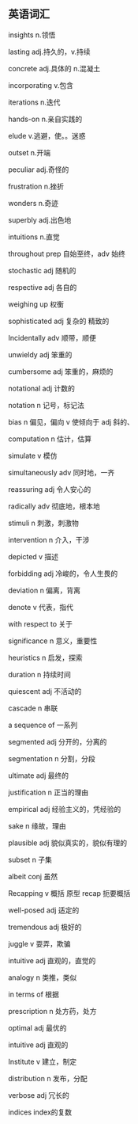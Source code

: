 ## 英语词汇

insights n.领悟

lasting adj.持久的，v.持续

concrete adj.具体的 n.混凝土

incorporating v.包含

iterations n.迭代

hands-on n.亲自实践的

elude v.逃避，使。。迷惑

outset n.开端

peculiar adj.奇怪的

frustration n.挫折

wonders n.奇迹

superbly adj.出色地

intuitions n.直觉

throughout prep 自始至终，adv 始终

stochastic adj 随机的

respective adj 各自的

weighing up 权衡

sophisticated adj 复杂的 精致的

Incidentally adv 顺带，顺便

unwieldy adj 笨重的

cumbersome adj 笨重的，麻烦的

notational adj 计数的

notation n 记号，标记法

bias n 偏见，偏向 v 使倾向于 adj 斜的、

computation n 估计，估算

simulate v 模仿

simultaneously  adv 同时地，一齐

reassuring adj 令人安心的

radically adv 彻底地，根本地

stimuli n 刺激，刺激物

intervention n 介入，干涉

depicted v 描述

forbidding adj 冷峻的，令人生畏的

deviation n 偏离，背离

denote v 代表，指代

with respect to 关于

significance n 意义，重要性

heuristics n 启发，探索

duration n 持续时间

quiescent adj 不活动的

cascade n 串联

a sequence of 一系列

segmented adj 分开的，分离的

segmentation n 分割，分段

ultimate adj 最终的

justification n 正当的理由

empirical adj 经验主义的，凭经验的

sake n 缘故，理由

plausible adj 貌似真实的，貌似有理的

subset n 子集

albeit conj 虽然

Recapping v 概括 原型 recap 扼要概括

well-posed adj 适定的

tremendous adj 极好的

juggle v 耍弄，欺骗

intuitive adj 直观的，直觉的

analogy n 类推，类似

in terms of 根据

prescription n 处方药，处方

optimal adj 最优的

intuitive adj 直观的

Institute v 建立，制定

distribution n 发布，分配

verbose adj 冗长的

indices index的复数

